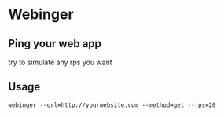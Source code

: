 # Webinger

## Ping your web app
 try to simulate any rps you want

## Usage

```
webinger --url=http://yourwebsite.com --method=get --rps=20
```
